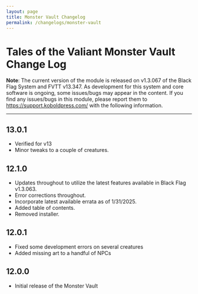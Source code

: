 ```yaml
---
layout: page
title: Monster Vault Changelog
permalink: /changelogs/monster-vault
---
```


# Tales of the Valiant Monster Vault Change Log

**Note**:  The current version of the module is released on v1.3.067 of the Black Flag System and FVTT v13.347. As development for this system and core software is ongoing, some issues/bugs may appear in the content. If you find any issues/bugs in this module, please report them to https://support.koboldpress.com/ with the following information.

---

## 13.0.1
- Verified for v13
- Minor tweaks to a couple of creatures.

## 12.1.0
- Updates throughout to utilize the latest features available in Black Flag v1.3.063.
- Error corrections throughout.
- Incorporate latest available errata as of 1/31/2025.
- Added table of contents.
- Removed installer.

## 12.0.1
- Fixed some development errors on several creatures
- Added missing art to a handful of NPCs

## 12.0.0
- Initial release of the Monster Vault
